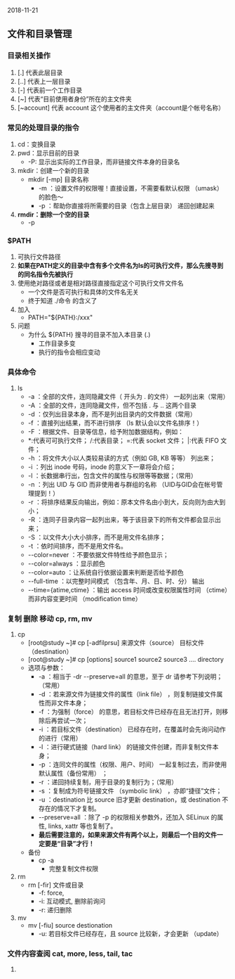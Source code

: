 2018-11-21

## 文件和目录管理

### 目录相关操作
1. [.] 代表此层目录
1. [..] 代表上一层目录
1. [-] 代表前一个工作目录
1. [~] 代表“目前使用者身份”所在的主文件夹
1. [~account] 代表 account 这个使用者的主文件夹（account是个帐号名称）

### 常见的处理目录的指令
1. cd：变换目录
1. pwd：显示目前的目录
    - -P: 显示出实际的工作目录，而非链接文件本身的目录名
1. mkdir：创建一个新的目录
    - mkdir [-mp] 目录名称
        - -m ：设置文件的权限喔！直接设置，不需要看默认权限 （umask） 的脸色～
        - -p ：帮助你直接将所需要的目录（包含上层目录） 递回创建起来
1. **rmdir：删除一个空的目录**
    - -p
    
### $PATH
1. 可执行文件路径
2. **如果在PATH定义的目录中含有多个文件名为ls的可执行文件，那么先搜寻到的同名指令先被执行**
3. 使用绝对路径或者是相对路径直接指定这个可执行文件文件名
    - 一个文件是否可执行和具体的文件名无关
    - 终于知道 ./命令 的含义了
4. 加入
    - PATH="${PATH}:/xxx"
5. 问题
    - 为什么 ${PATH} 搜寻的目录不加入本目录 (.)
        - 工作目录多变
        - 执行的指令会相应变动
        
### 具体命令
1. ls
    - -a ：全部的文件，连同隐藏文件（ 开头为 . 的文件） 一起列出来（常用）
    - -A ：全部的文件，连同隐藏文件，但不包括 . 与 .. 这两个目录
    - -d ：仅列出目录本身，而不是列出目录内的文件数据（常用）
    - -f ：直接列出结果，而不进行排序 （ls 默认会以文件名排序！）
    - -F ：根据文件、目录等信息，给予附加数据结构，例如：
    - *:代表可可执行文件； /:代表目录； =:代表 socket 文件； &#124;:代表 FIFO 文件；
    - -h ：将文件大小以人类较易读的方式（例如 GB, KB 等等） 列出来；
    - -i ：列出 inode 号码，inode 的意义下一章将会介绍；
    - -l ：长数据串行出，包含文件的属性与权限等等数据；（常用）
    - -n ：列出 UID 与 GID 而非使用者与群组的名称 （UID与GID会在帐号管理提到！）
    - -r ：将排序结果反向输出，例如：原本文件名由小到大，反向则为由大到小；
    - -R ：连同子目录内容一起列出来，等于该目录下的所有文件都会显示出来；
    - -S ：以文件大小大小排序，而不是用文件名排序；
    - -t ：依时间排序，而不是用文件名。
    - --color=never ：不要依据文件特性给予颜色显示；
    - --color=always ：显示颜色
    - --color=auto ：让系统自行依据设置来判断是否给予颜色
    - --full-time ：以完整时间模式 （包含年、月、日、时、分） 输出
    - --time={atime,ctime} ：输出 access 时间或改变权限属性时间 （ctime）而非内容变更时间 （modification time）
    
### 复制 删除 移动 cp, rm, mv
1. cp
    - [root@study ~]# cp [-adfilprsu] 来源文件（source） 目标文件（destination）
    - [root@study ~]# cp [options] source1 source2 source3 .... directory
    - 选项与参数：
        - -a ：相当于 -dr --preserve=all 的意思，至于 dr 请参考下列说明；（常用）
        - -d ：若来源文件为链接文件的属性（link file） ，则复制链接文件属性而非文件本身；
        - -f ：为强制（force） 的意思，若目标文件已经存在且无法打开，则移除后再尝试一次；
        - -i ：若目标文件（destination） 已经存在时，在覆盖时会先询问动作的进行（常用）
        - -l ：进行硬式链接（hard link） 的链接文件创建，而非复制文件本身；
        - -p ：连同文件的属性（权限、用户、时间） 一起复制过去，而非使用默认属性（备份常用） ；
        - -r ：递回持续复制，用于目录的复制行为；（常用）
        - -s ：复制成为符号链接文件 （symbolic link） ，亦即“捷径”文件；
        - -u ：destination 比 source 旧才更新 destination，或 destination 不存在的情况下才复制。
        - --preserve=all ：除了 -p 的权限相关参数外，还加入 SELinux 的属性, links, xattr 等也复制了。
        - **最后需要注意的，如果来源文件有两个以上，则最后一个目的文件一定要是“目录”才行！**
    - 备份
        - cp -a
            - 完整复制文件权限
2. rm
    - rm [-fir] 文件或目录
        - -f: force, 
        - -i: 互动模式, 删除前询问
        - -r: 递归删除
3. mv
    - mv [-fiu] source  destionation
        - -u: 若目标文件已经存在，且 source 比较新，才会更新 （update）
        
### 文件内容查阅 cat, more, less, tail, tac
1.